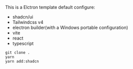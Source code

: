 This is a Elctron template
default configure:
- shadcn/ui
- Tailwindcss v4
- electron builder(with a Windows portable configuration)
- vite
- react
- typescript

```
git clone .
yarn
yarn add:shadcn
```